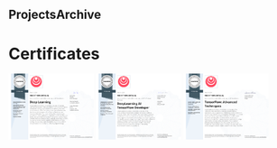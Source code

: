## ProjectsArchive

# Certificates
<img width="30%" src="https://github.com/MuditSrivastava/ProjectsArchive/blob/main/Deep%20Learning%20Specialization.png"/>
<img width="30%" src="https://github.com/MuditSrivastava/ProjectsArchive/blob/main/Tensorflow%20Developer%20Certificate.png"/>
<img width="30%" src="https://github.com/MuditSrivastava/ProjectsArchive/blob/main/Tensorflow%20Advanced%20Techniques.png"/>

